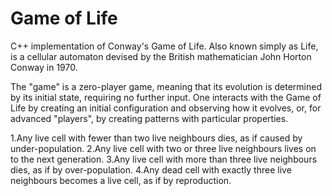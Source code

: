 # Game of Life

C++ implementation of Conway's Game of Life.
Also known simply as Life, is a cellular automaton devised by the British mathematician John Horton Conway in 1970.

The "game" is a zero-player game, meaning that its evolution is determined by its initial state, requiring no further input. One interacts with the Game of Life by creating an initial configuration and observing how it evolves, or, for advanced "players", by creating patterns with particular properties.

1.Any live cell with fewer than two live neighbours dies, as if caused by under-population.
2.Any live cell with two or three live neighbours lives on to the next generation.
3.Any live cell with more than three live neighbours dies, as if by over-population.
4.Any dead cell with exactly three live neighbours becomes a live cell, as if by reproduction.